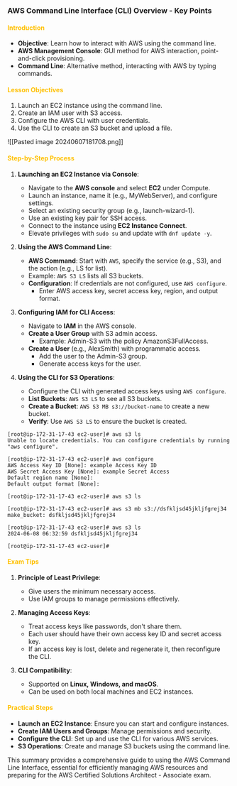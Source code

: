 ### AWS Command Line Interface (CLI) Overview - Key Points

#### <span style="color:#ffc000">Introduction</span>
- **Objective**: Learn how to interact with AWS using the command line.
- **AWS Management Console**: GUI method for AWS interaction, point-and-click provisioning.
- **Command Line**: Alternative method, interacting with AWS by typing commands.

#### <span style="color:#ffc000">Lesson Objectives</span>
1. Launch an EC2 instance using the command line.
2. Create an IAM user with S3 access.
3. Configure the AWS CLI with user credentials.
4. Use the CLI to create an S3 bucket and upload a file.

![[Pasted image 20240607181708.png]]

#### <span style="color:#ffc000">Step-by-Step Process</span>

1. **Launching an EC2 Instance via Console**:
   - Navigate to the **AWS console** and select **EC2** under Compute.
   - Launch an instance, name it (e.g., MyWebServer), and configure settings.
   - Select an existing security group (e.g., launch-wizard-1).
   - Use an existing key pair for SSH access.
   - Connect to the instance using **EC2 Instance Connect**.
   - Elevate privileges with `sudo su` and update with `dnf update -y`.

2. **Using the AWS Command Line**:
   - **AWS Command**: Start with `AWS`, specify the service (e.g., S3), and the action (e.g., LS for list).
   - Example: `AWS S3 LS` lists all S3 buckets.
   - **Configuration**: If credentials are not configured, use `AWS configure`.
     - Enter AWS access key, secret access key, region, and output format.

3. **Configuring IAM for CLI Access**:
   - Navigate to **IAM** in the AWS console.
   - **Create a User Group** with S3 admin access.
     - Example: Admin-S3 with the policy AmazonS3FullAccess.
   - **Create a User** (e.g., AlexSmith) with programmatic access.
     - Add the user to the Admin-S3 group.
     - Generate access keys for the user.

4. **Using the CLI for S3 Operations**:
   - Configure the CLI with generated access keys using `AWS configure`.
   - **List Buckets**: `AWS S3 LS` to see all S3 buckets.
   - **Create a Bucket**: `AWS S3 MB s3://bucket-name` to create a new bucket.
   - **Verify**: Use `AWS S3 LS` to ensure the bucket is created.

```aws
[root@ip-172-31-17-43 ec2-user]# aws s3 ls
Unable to locate credentials. You can configure credentials by running "aws configure".

[root@ip-172-31-17-43 ec2-user]# aws configure
AWS Access Key ID [None]: example Access Key ID
AWS Secret Access Key [None]: example Secret Access
Default region name [None]: 
Default output format [None]: 

[root@ip-172-31-17-43 ec2-user]# aws s3 ls

[root@ip-172-31-17-43 ec2-user]# aws s3 mb s3://dsfkljsd45jkljfgrej34
make_bucket: dsfkljsd45jkljfgrej34

[root@ip-172-31-17-43 ec2-user]# aws s3 ls
2024-06-08 06:32:59 dsfkljsd45jkljfgrej34

[root@ip-172-31-17-43 ec2-user]# 
```

#### <span style="color:#ffc000">Exam Tips</span>
1. **Principle of Least Privilege**:
   - Give users the minimum necessary access.
   - Use IAM groups to manage permissions effectively.

2. **Managing Access Keys**:
   - Treat access keys like passwords, don't share them.
   - Each user should have their own access key ID and secret access key.
   - If an access key is lost, delete and regenerate it, then reconfigure the CLI.

3. **CLI Compatibility**:
   - Supported on **Linux, Windows, and macOS**.
   - Can be used on both local machines and EC2 instances.

#### <span style="color:#ffc000">Practical Steps</span>
- **Launch an EC2 Instance**: Ensure you can start and configure instances.
- **Create IAM Users and Groups**: Manage permissions and security.
- **Configure the CLI**: Set up and use the CLI for various AWS services.
- **S3 Operations**: Create and manage S3 buckets using the command line.

This summary provides a comprehensive guide to using the AWS Command Line Interface, essential for efficiently managing AWS resources and preparing for the AWS Certified Solutions Architect - Associate exam.